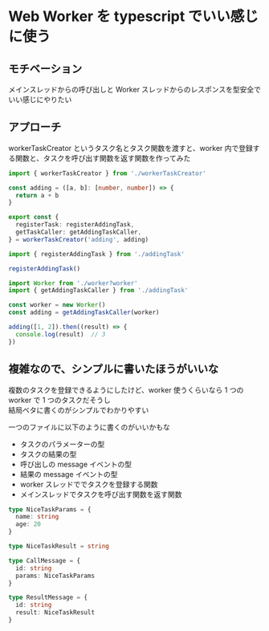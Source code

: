 # Web Worker を typescript でいい感じに使う

## モチベーション

メインスレッドからの呼び出しと Worker スレッドからのレスポンスを型安全でいい感じにやりたい

## アプローチ

workerTaskCreator というタスク名とタスク関数を渡すと、worker 内で登録する関数と、タスクを呼び出す関数を返す関数を作ってみた

```typescript:addingTask.ts
import { workerTaskCreator } from './workerTaskCreator'

const adding = ([a, b]: [number, number]) => {
  return a + b
}

export const {
  registerTask: registerAddingTask,
  getTaskCaller: getAddingTaskCaller,
} = workerTaskCreator('adding', adding)
```

```typescript:worker.ts
import { registerAddingTask } from './addingTask'

registerAddingTask()
```

```typescript:main.ts
import Worker from './worker?worker'
import { getAddingTaskCaller } from './addingTask'

const worker = new Worker()
const adding = getAddingTaskCaller(worker)

adding([1, 2]).then((result) => {
  console.log(result)  // 3
})
```

## 複雑なので、シンプルに書いたほうがいいな

複数のタスクを登録できるようにしたけど、worker 使うくらいなら 1 つの worker で 1 つのタスクだそうし  
結局ベタに書くのがシンプルでわかりやすい

一つのファイルに以下のように書くのがいいかもな

- タスクのパラメーターの型
- タスクの結果の型
- 呼び出しの message イベントの型
- 結果の message イベントの型
- worker スレッドででタスクを登録する関数
- メインスレッドでタスクを呼び出す関数を返す関数

```typescript:niceTask.ts
type NiceTaskParams = {
  name: string
  age: 20
}

type NiceTaskResult = string

type CallMessage = {
  id: string
  params: NiceTaskParams
}

type ResultMessage = {
  id: string
  result: NiceTaskResult
}
```
